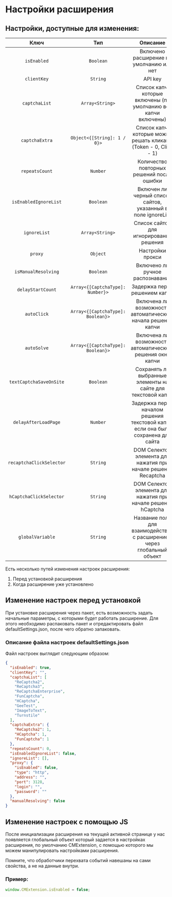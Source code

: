 ﻿---
sidebar_position: 4
---


# Настройки расширения

## Настройки, доступные для изменения:

|**Ключ**|**Тип**|**Описание**|
| :-: | :-: | :-: |
|`isEnabled`|`Boolean`|Включено расширение по умолчанию или нет|
|`clientKey`|`String`|API key|
|`captchaList`|`Array<String>`|Список капч, которые включены (по умолчанию все капчи включены)|
|`captchaExtra`|`Object<{[String]: 1 / 0}>`|Список капч, которые можно решать кликами (Token - 0, Click - 1)|
|`repeatsCount`|`Number`|Количество повторных решений после ошибки|
|`isEnabledIgnoreList`|`Boolean`|Включен ли черный список сайтов, указанный в поле ignoreList|
|`ignoreList`|`Array<String>`|Список сайтов для игнорирования решения|
|`proxy`|`Object`|Настройки прокси|
|`isManualResolving`|`Boolean`|Включено ли ручное распознавание|
|`delayStartCount`|`Array<{[CaptchaType]: Number}>`|Задержка перед решением капчи|
|`autoClick`|`Array<{[CaptchaType]: Boolean}>`|Включена ли возможность автоматического начала решения капчи|
|`autoSolve`|`Array<{[CaptchaType]: Boolean}>`|Включена ли возможность автоматического решения окна капчи|
|`textCaptchaSaveOnSite`|`Boolean`|Сохранять ли выбранные элементы на сайте для текстовой капчи|
|`delayAfterLoadPage`|`Number`|Задержка перед началом решения текстовой капчи, если она была сохранена для сайта |
|`recaptchaClickSelector`|`String`|DOM Селектор элемента для нажатия при начале решения Recaptcha|
|`hCaptchaClickSelector`|`String`|DOM Селектор элемента для нажатия при начале решения hCaptcha|
|`globalVariable`|`String`|Название поля для взаимодействия с расширением через глобальный объект|

Есть несколько путей изменения настроек расширения:
1. Перед установкой расширения
1. Когда расширение уже установлено

## Изменение настроек перед установкой

При установке расширения через пакет, есть возможность задать начальные параметры, с которыми будет работать расширение. Для этого необходимо распаковать пакет и отредактировать файл defaultSettings.json, после чего обратно запаковать.

### **Описание файла настроек defaultSettings.json**
Файл настроек выглядит следующим образом:

```json title="defaultSettings.json"
{
  "isEnabled": true,
  "clientKey": "",
  "captchaList": [
    "ReCaptcha2",
    "ReCaptcha3",
    "ReCaptchaEnterprise",
    "FunCaptcha",
    "HCaptcha",
    "GeeTest",
    "ImageToText",
    "Turnstile"
  ],
  "captchaExtra": {
    "ReCaptcha2": 1,
    "HCaptcha": 1,
    "FunCaptcha": 1
  },
  "repeatsCount": 0,
  "isEnabledIgnoreList": false,
  "ignoreList": [],
  "proxy": {
    "isEnabled": false,
    "type": "http",
    "address": "",
    "port": 3128,
    "login": "",
    "password": ""
  },
  "manualResolving": false
}
```
## Измeнение настроек с помощью JS

После инициализации расширения на текущей активной странице у нас появляется глобальный объект который задается в настройках расширения, по умолчанию CMExtension, с помощью которого мы можем манипулировать настройками расширения.

Помните, что обработчики перехвата событий навешаны на сами свойства, а не на данные внутри.
### **Пример:**
```js
window.CMExtension.isEnabled = false;
```
